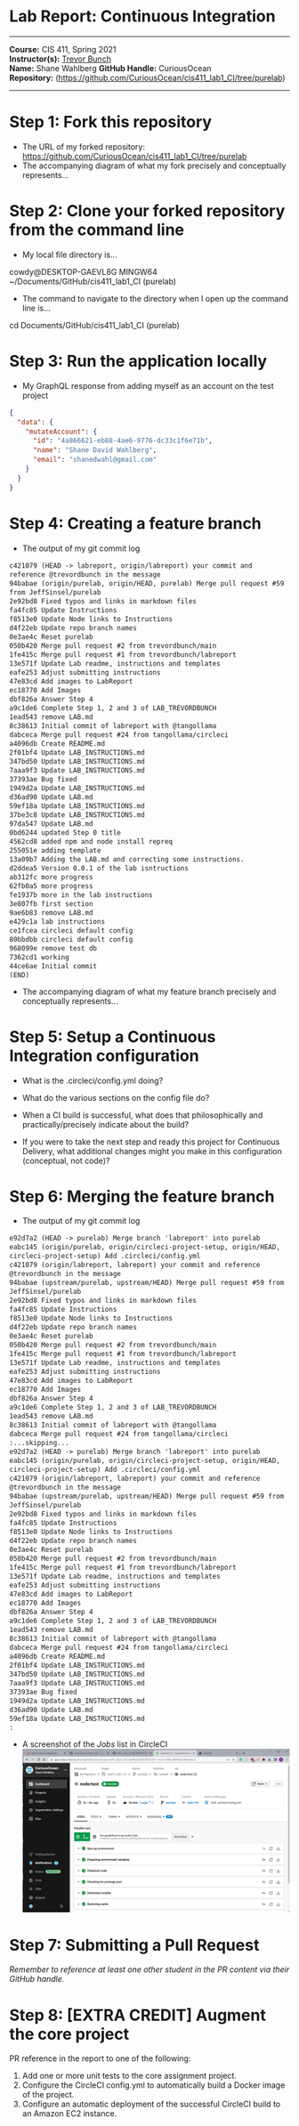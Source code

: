 # Lab Report: Continuous Integration
___
**Course:** CIS 411, Spring 2021  
**Instructor(s):** [Trevor Bunch](https://github.com/trevordbunch)  
**Name:** Shane Wahlberg
**GitHub Handle:** CuriousOcean  
**Repository:** (https://github.com/CuriousOcean/cis411_lab1_CI/tree/purelab)
___

# Step 1: Fork this repository
- The URL of my forked repository: https://github.com/CuriousOcean/cis411_lab1_CI/tree/purelab
- The accompanying diagram of what my fork precisely and conceptually represents...

# Step 2: Clone your forked repository from the command line  
- My local file directory is...

cowdy@DESKTOP-GAEVL8G MINGW64 ~/Documents/GitHub/cis411_lab1_CI (purelab)
- The command to navigate to the directory when I open up the command line is...

cd Documents/GitHub/cis411_lab1_CI (purelab)

# Step 3: Run the application locally
- My GraphQL response from adding myself as an account on the test project
``` json
{
  "data": {
    "mutateAccount": {
      "id": "4a866621-eb88-4ae6-9776-dc33c1f6e71b",
      "name": "Shane David Wahlberg",
      "email": "shanedwahl@gmail.com"
    }
  }
}
```

# Step 4: Creating a feature branch
- The output of my git commit log
```
c421079 (HEAD -> labreport, origin/labreport) your commit and reference @trevordbunch in the message
94babae (origin/purelab, origin/HEAD, purelab) Merge pull request #59 from JeffSinsel/purelab
2e92bd8 Fixed typos and links in markdown files
fa4fc85 Update Instructions
f8513e0 Update Node links to Instructions
d4f22eb Update repo branch names
0e3ae4c Reset purelab
050b420 Merge pull request #2 from trevordbunch/main
1fe415c Merge pull request #1 from trevordbunch/labreport
13e571f Update Lab readme, instructions and templates
eafe253 Adjust submitting instructions
47e83cd Add images to LabReport
ec18770 Add Images
dbf826a Answer Step 4
a9c1de6 Complete Step 1, 2 and 3 of LAB_TREVORDBUNCH
1ead543 remove LAB.md
8c38613 Initial commit of labreport with @tangollama
dabceca Merge pull request #24 from tangollama/circleci
a4096db Create README.md
2f01bf4 Update LAB_INSTRUCTIONS.md
347bd50 Update LAB_INSTRUCTIONS.md
7aaa9f3 Update LAB_INSTRUCTIONS.md
37393ae Bug fixed
1949d2a Update LAB_INSTRUCTIONS.md
d36ad90 Update LAB.md
59ef18a Update LAB_INSTRUCTIONS.md
37be3c8 Update LAB_INSTRUCTIONS.md
97da547 Update LAB.md
0bd6244 updated Step 0 title
4562cd8 added npm and node install repreq
255051e adding template
13a09b7 Adding the LAB.md and correcting some instructions.
d2ddea5 Version 0.0.1 of the lab isntructions
ab312fc more progress
62fb0a5 more progress
fe1937b more in the lab instructions
3e807fb first section
9ae6b83 remove LAB.md
e429c1a lab instructions
ce1fcea circleci default config
80bbdbb circleci default config
968099e remove test db
7362cd1 working
44ce6ae Initial commit
(END)
```
- The accompanying diagram of what my feature branch precisely and conceptually represents...

# Step 5: Setup a Continuous Integration configuration
- What is the .circleci/config.yml doing?  



- What do the various sections on the config file do?  
   

- When a CI build is successful, what does that philosophically and practically/precisely indicate about the build?  
   

- If you were to take the next step and ready this project for Continuous Delivery, what additional changes might you make in this configuration (conceptual, not code)?  
   

# Step 6: Merging the feature branch
* The output of my git commit log
```
e92d7a2 (HEAD -> purelab) Merge branch 'labreport' into purelab
eabc145 (origin/purelab, origin/circleci-project-setup, origin/HEAD, circleci-project-setup) Add .circleci/config.yml
c421079 (origin/labreport, labreport) your commit and reference @trevordbunch in the message
94babae (upstream/purelab, upstream/HEAD) Merge pull request #59 from JeffSinsel/purelab
2e92bd8 Fixed typos and links in markdown files
fa4fc85 Update Instructions
f8513e0 Update Node links to Instructions
d4f22eb Update repo branch names
0e3ae4c Reset purelab
050b420 Merge pull request #2 from trevordbunch/main
1fe415c Merge pull request #1 from trevordbunch/labreport
13e571f Update Lab readme, instructions and templates
eafe253 Adjust submitting instructions
47e83cd Add images to LabReport
ec18770 Add Images
dbf826a Answer Step 4
a9c1de6 Complete Step 1, 2 and 3 of LAB_TREVORDBUNCH
1ead543 remove LAB.md
8c38613 Initial commit of labreport with @tangollama
dabceca Merge pull request #24 from tangollama/circleci
:...skipping...
e92d7a2 (HEAD -> purelab) Merge branch 'labreport' into purelab
eabc145 (origin/purelab, origin/circleci-project-setup, origin/HEAD, circleci-project-setup) Add .circleci/config.yml
c421079 (origin/labreport, labreport) your commit and reference @trevordbunch in the message
94babae (upstream/purelab, upstream/HEAD) Merge pull request #59 from JeffSinsel/purelab
2e92bd8 Fixed typos and links in markdown files
fa4fc85 Update Instructions
f8513e0 Update Node links to Instructions
d4f22eb Update repo branch names
0e3ae4c Reset purelab
050b420 Merge pull request #2 from trevordbunch/main
1fe415c Merge pull request #1 from trevordbunch/labreport
13e571f Update Lab readme, instructions and templates
eafe253 Adjust submitting instructions
47e83cd Add images to LabReport
ec18770 Add Images
dbf826a Answer Step 4
a9c1de6 Complete Step 1, 2 and 3 of LAB_TREVORDBUNCH
1ead543 remove LAB.md
8c38613 Initial commit of labreport with @tangollama
dabceca Merge pull request #24 from tangollama/circleci
a4096db Create README.md
2f01bf4 Update LAB_INSTRUCTIONS.md
347bd50 Update LAB_INSTRUCTIONS.md
7aaa9f3 Update LAB_INSTRUCTIONS.md
37393ae Bug fixed
1949d2a Update LAB_INSTRUCTIONS.md
d36ad90 Update LAB.md
59ef18a Update LAB_INSTRUCTIONS.md
:
```

* A screenshot of the _Jobs_ list in CircleCI
![CircleCI Success](../assets/jobsproofForbunch.png)

# Step 7: Submitting a Pull Request
_Remember to reference at least one other student in the PR content via their GitHub handle._



# Step 8: [EXTRA CREDIT] Augment the core project
PR reference in the report to one of the following:
1. Add one or more unit tests to the core assignment project. 
2. Configure the CircleCI config.yml to automatically build a Docker image of the project.
3. Configure an automatic deployment of the successful CircleCI build to an Amazon EC2 instance.
